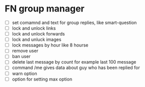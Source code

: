 # FN group manager

- [ ] set comamnd and text for group replies, like smart-question
- [ ] lock and unlock links
- [ ] lock and unlock forwards
- [ ] lock and unluck images
- [ ] lock messages by hour like 8 hourse
- [ ] remove user
- [ ] ban user
- [ ] delete last message by count for example last 100 message
- [ ] command /me gives data about guy who has been replied for
- [ ]  warn option
- [ ] option for setting max option 
